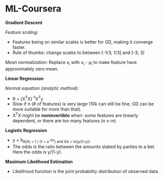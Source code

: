 # ML-Coursera
**Gradient Descent**

_Feature scaling:_

- Features being on similar scales is better for GD, making it converge faster.
- Rule of thumbs: change scales to between [-1/3; 1/3] and [-3; 3]

_Mean normalization:_ Replace x<sub>i</sub> with x<sub>i</sub> - &mu;<sub>i</sub> to make feature have approximately zero mean.

**Linear Regression**

_Normal equation (analytic method):_

- &theta; = (X<sup>T</sup>X)<sup>-1</sup>X<sup>T</sup>y
- Slow if n (# of features) is very large (10k can still be fine, GD can be more suitable for more than that).
- X<sup>T</sup>X might be **noninvertible** when: some features are linearly dependent, or there are too many features (n &ge; m)

**Logistic Regression**

- y = h<sub>&theta;</theta>(X) = 1 / (1 + e<sup>-&theta;X</sup>) and &theta;X = ln(y/(1-y))
- The odds is the ratio between the amounts staked by parties to a bet. Here the odds is y/(1-y).

**Maximum Likelihood Estimation**

- Likelihood function is the joint probability distribution of observed data

